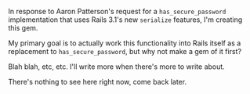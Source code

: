 In response to Aaron Patterson's request for a `has_secure_password`
implementation that uses Rails 3.1's new `serialize` features, I'm creating
this gem.

My primary goal is to actually work this functionality into Rails itself
as a replacement to `has_secure_password`, but why not make a gem of it
first?

Blah blah, etc, etc.  I'll write more when there's more to write about.

There's nothing to see here right now, come back later.
